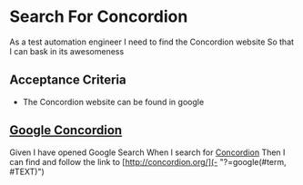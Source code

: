 # Search For Concordion

As a test automation engineer
I need to find the Concordion website
So that I can bask in its awesomeness

## Acceptance Criteria
* The Concordion website can be found in google

## [Google Concordion](-)
Given I have opened Google Search 
When I search for [Concordion](- "#term")
Then I can find and follow the link to [http://concordion.org/](- "?=google(#term, #TEXT)")
